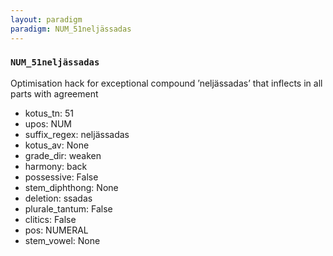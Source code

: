 ```yaml
---
layout: paradigm
paradigm: NUM_51neljässadas
---
```

### ` NUM_51neljässadas `

Optimisation hack for exceptional compound ’neljässadas’ that inflects in all parts with agreement
* kotus_tn: 51
* upos: NUM
* suffix_regex: neljässadas
* kotus_av: None
* grade_dir: weaken
* harmony: back
* possessive: False
* stem_diphthong: None
* deletion: ssadas
* plurale_tantum: False
* clitics: False
* pos: NUMERAL
* stem_vowel: None
